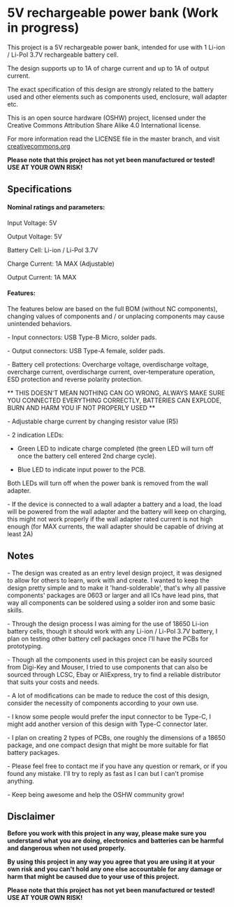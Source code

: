 # 5V rechargeable power bank (Work in progress)

This project is a 5V rechargeable power bank, intended for use with 1 Li-ion / Li-Pol 3.7V rechargeable battery cell.

The design supports up to 1A of charge current and up to 1A of output current.

The exact specification of this design are strongly related to the battery used and other elements such as components used, enclosure, wall adapter etc. 

This is an open source hardware (OSHW) project, licensed under the Creative Commons Attribution Share Alike 4.0 International license.
 
For more information read the LICENSE file in the master branch, and visit [creativecommons.org](https://creativecommons.org/)

**Please note that this project has not yet been manufactured or tested! USE AT YOUR OWN RISK!**

## Specifications 

#### Nominal ratings and parameters: 

Input Voltage: 5V

Output Voltage: 5V

Battery Cell: Li-ion / Li-Pol 3.7V 

Charge Current: 1A MAX (Adjustable)

Output Current: 1A MAX

#### Features:

The features below are based on the full BOM (without NC components), changing values of components and / or unplacing components may cause unintended behaviors.

\- Input connectors: USB Type-B Micro, solder pads.

\- Output connectors: USB Type-A female, solder pads. 

\- Battery cell protections: Overcharge voltage, overdischarge voltage, overcharge current, overdischarge current, over-temperature operation, ESD protection and reverse polarity protection.

** THIS DOESN'T MEAN NOTHING CAN GO WRONG, ALWAYS MAKE SURE YOU CONNECTED EVERYTHING CORRECTLY, BATTERIES CAN EXPLODE, BURN AND HARM YOU IF NOT PROPERLY USED **

\- Adjustable charge current by changing resistor value (R5)

\- 2 indication LEDs:

- Green LED to indicate charge completed (the green LED will turn off once the battery cell entered 2nd charge cycle).
	
- Blue LED to indicate input power to the PCB. 

Both LEDs will turn off when the power bank is removed from the wall adapter.

\- If the device is connected to a wall adapter a battery and a load, the load will be powered from the wall adapter and the battery will keep on charging, this might not work properly if the wall adapter rated current is not high enough (for MAX currents, the wall adapter should be capable of driving at least 2A)


## Notes

\- The design was created as an entry level design project, it was designed to allow for others to learn, work with and create.
 I wanted to keep the design pretty simple and to make it 'hand-solderable', that's why all passive components' packages are 0603 or larger and all ICs have lead pins,
 that way all components can be soldered using a solder iron and some basic skills.
 
 \- Through the design process I was aiming for the use of 18650 Li-ion battery cells, though it should work with any Li-ion / Li-Pol 3.7V battery, I plan on testing other battery cell packages once I'll have the PCBs for prototyping.
 
 \- Though all the components used in this project can be easily sourced from Digi-Key and Mouser, I tried to use components that can also be sourced through LCSC, Ebay or AliExpress, try to find a reliable distributor that suits your costs and needs.
 
 \- A lot of modifications can be made to reduce the cost of this design, consider the necessity of components according to your own use.
 
 \- I know some people would prefer the input connector to be Type-C, I might add another version of this design with Type-C connector later.
 
 \- I plan on creating 2 types of PCBs, one roughly the dimensions of a 18650 package, and one compact design that might be more suitable for flat battery packages.
 
 \- Please feel free to contact me if you have any question or remark, or if you found any mistake. I'll try to reply as fast as I can but I can't promise anything.
 
 \- Keep being awesome and help the OSHW community grow!

## Disclaimer

**Before you work with this project in any way, please make sure you understand what you are doing, electronics and batteries can be harmful and dangerous when not used properly.** 

**By using this project in any way you agree that you are using it at your own risk and you can't hold any one else accountable for any damage or harm that might be caused due to your use of this project.**

**Please note that this project has not yet been manufactured or tested! USE AT YOUR OWN RISK!**
